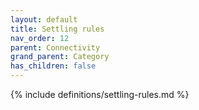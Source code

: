 ```yaml
---
layout: default
title: Settling rules
nav_order: 12
parent: Connectivity
grand_parent: Category
has_children: false
---
```

{% include definitions/settling-rules.md %}
